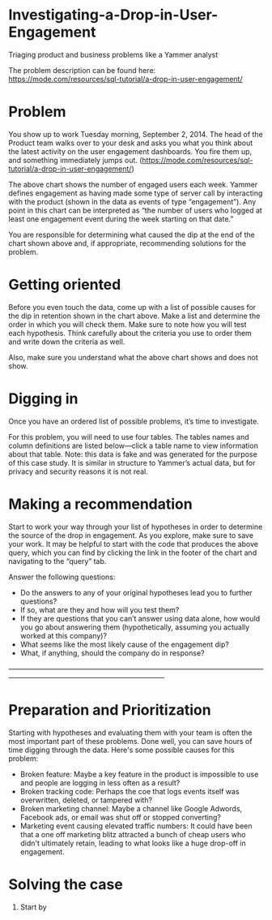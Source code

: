 # Investigating-a-Drop-in-User-Engagement
Triaging product and business problems like a Yammer analyst 

The problem description can be found here: https://mode.com/resources/sql-tutorial/a-drop-in-user-engagement/

# Problem

You show up to work Tuesday morning, September 2, 2014. The head of the Product team walks over to your desk and asks you what you think about the latest activity on the user engagement dashboards. You fire them up, and something immediately jumps out. (https://mode.com/resources/sql-tutorial/a-drop-in-user-engagement/)

The above chart shows the number of engaged users each week. Yammer defines engagement as having made some type of server call by interacting with the product (shown in the data as events of type “engagement”). Any point in this chart can be interpreted as “the number of users who logged at least one engagement event during the week starting on that date.”

You are responsible for determining what caused the dip at the end of the chart shown above and, if appropriate, recommending solutions for the problem.

# Getting oriented

Before you even touch the data, come up with a list of possible causes for the dip in retention shown in the chart above. Make a list and determine the order in which you will check them. Make sure to note how you will test each hypothesis. Think carefully about the criteria you use to order them and write down the criteria as well.

Also, make sure you understand what the above chart shows and does not show.

# Digging in

Once you have an ordered list of possible problems, it’s time to investigate.

For this problem, you will need to use four tables. The tables names and column definitions are listed below—click a table name to view information about that table. Note: this data is fake and was generated for the purpose of this case study. It is similar in structure to Yammer’s actual data, but for privacy and security reasons it is not real.

# Making a recommendation

Start to work your way through your list of hypotheses in order to determine the source of the drop in engagement. As you explore, make sure to save your work. It may be helpful to start with the code that produces the above query, which you can find by clicking the link in the footer of the chart and navigating to the “query” tab.

Answer the following questions:

- Do the answers to any of your original hypotheses lead you to further questions?
- If so, what are they and how will you test them?
- If they are questions that you can’t answer using data alone, how would you go about answering them (hypothetically, assuming you actually worked at this company)?
- What seems like the most likely cause of the engagement dip?
- What, if anything, should the company do in response?

——————————————————————————————————————————————————————————

# Preparation and Prioritization 

Starting with hypotheses and evaluating them with your team is often the most important part of these problems. Done well, you can save hours of time digging through the data. Here's some possible causes for this problem: 

* Broken feature: Maybe a key feature in the product is impossible to use and people are logging in less often as a result? 
* Broken tracking code: Perhaps the coe that logs events itself was overwritten, deleted, or tampered with? 
* Broken marketing channel: Maybe a channel like Google Adwords, Facebook ads, or email was shut off or stopped converting?  
* Marketing event causing elevated traffic numbers: It could have been that a one off marketing blitz attracted a bunch of cheap users who didn't ultimately retain, leading to what looks like a huge drop-off in engagement. 

# Solving the case 

1. Start by 
